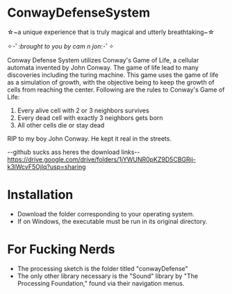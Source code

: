 # ConwayDefenseSystem
☆~a unique experience that is truly magical and utterly breathtaking~☆

✧･ﾟ:*brought to you by cam n jon*:･ﾟ✧

Conway Defense System utilizes Conway's Game of Life, a cellular automata invented by John Conway.  The game of life lead to many discoveries including the turing machine.  This game uses the game of life as a simulation of growth, with the objective being to keep the growth of cells from reaching the center.  Following are the rules to Conway's Game of Life:
1. Every alive cell with 2 or 3 neighbors survives
2. Every dead cell with exactly 3 neighbors gets born
3. All other cells die or stay dead

RIP to my boy John Conway. He kept it real in the streets.

--github sucks ass heres the download links--
https://drive.google.com/drive/folders/1jYWUNR0pKZ9D5CBGRij-k3lWcvF5Ojlq?usp=sharing

# Installation
- Download the folder corresponding to your operating system.
- If on Windows, the executable must be run in its original directory.

# For Fucking Nerds
- The processing sketch is the folder titled "conwayDefense"
- The only other library necessary is the "Sound" library by "The Processing Foundation," found via their navigation menus.
